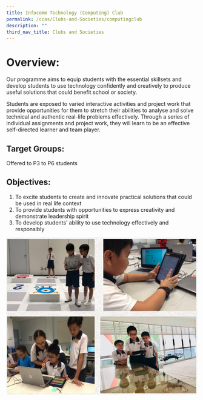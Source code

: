 ```yaml
---
title: Infocomm Technology (Computing) Club
permalink: /ccas/Clubs-and-Societies/computingclub
description: ""
third_nav_title: Clubs and Societies
---
```

# Overview:

Our programme aims to equip students with the essential skillsets and develop students to use technology confidently and creatively to produce useful solutions that could benefit school or society.

Students are exposed to varied interactive activities and project work that provide opportunities for them to stretch their abilities to analyse and solve technical and authentic real-life problems effectively. Through a series of individual assignments and project work, they will learn to be an effective self-directed learner and team player.

## Target Groups:

Offered to P3 to P6 students

## Objectives:

1. To excite students to create and innovate practical solutions that could be used in real life context
2. To provide students with opportunities to express creativity and demonstrate leadership spirit
3. To develop students’ ability to use technology effectively and responsibly

![](/images/nanhua%20screenshot%206.png)